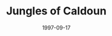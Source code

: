 ---
mission_id: jungles
slug: "jungles-of-caldoun"
editorsChoice:
title: "Jungles of Caldoun"
authors: 
    - "Mark A. Haidekker"
date: 1997-09-17
filename: "jungles.zip"
description: "While traveling past the jungle planet of Caldoun IV, the Crow is knocked out of hyperspace. Kyle is forced to jump out before it crashes, and now he must make his way back to the ship, find a way to repair it and get off the planet."
cover: 
levelReplaced:	SECBASE
difficulty: yes
bm:	yes
fme: yes
wax: yes
three_do: yes
voc: yes
gmd: no
vue: no
lfd: yes
base: "New level from scratch" 
editors: "DFUSE, WDFUSE"

---